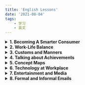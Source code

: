 ```yaml
---
title: 'English Lessons'
date: '2021-08-04'
tags:
    - 学习
    - 英文
---
```

<details >
<summary><strong>1. Becoming A Smarter Consumer</strong></summary>
 <br />
 <details>
 <summary>(1) Vocabulary</summary>
 <dl>
  <dt>halo</dt> <dd> - a ring of light</dd>
  <dt>hype</dt> <dd> - extravagant or excessive promotion</dd>
  <dt>unscramble</dt> <dd> - clarify, decode, restore to intelligible  form</dd>
  <dt>incite<dt> <dd> - stir up</dd>
  <dt>bombard</dt> <dd> - keep attacking or pressing with questions and suggestions</dd>
  <dt>landfill site</dt> <dd> - a place used for disposal of garbage</dd>
  <dt>wardrobe</dt> <dd> - a closet or movable cabinet for holding clothes</dd>
  <dt>spring up</dt> <dd> - come into existence</dd>
  <dt>prey on</dt> <dd> - to exploit, victimize, or take advantage of someone</dd>
  <dt>gullible consumers</dt> <dd> - consumers who are too willing to believe and easily tricked</dd>
</dl>
</details>

<details>
<summary>(2) Writing</summary>
<dl>
<dt>What qualities do you usually look for in a product? </dt>
<dd>
<p>Nowadays, consumers are becoming more and more aware of the importance of product quality though they may have different views about what constitute good quality of a product. The following are what I usully look for when deciding to pay for a product.</p>

<p>First, a good product must be able to fulfill a personal need. When I buy a mobile phone, I expect it to enable me to contact my friend whenever I need to.</p>

<p>Second, a good product must be reliable. It is quite irritating that a product you bought ocaasionally failed to do what it is supposed to do.</p>

<p>Third, a product of good quality must be durable and solid. A well-known difference between branded product and conterfeit product is that branded product, which is made of solid material, is much more lasting than fake product that is of inferior quality.</p>

<p>There are some other qualities one can look for in a product, such as serviceability and aesthetics, but the above-mentioned three are the most important qualities I like to see when making a purchase.</p>
</dd>

<dt>Do you think commercials can really affect behavior of buyers? Why or why not?</dt>
<dd>
<p>Businesses have invested considerable resources into advertisement, creating hype and halo around their brands. Although smart consumers figure out various ways to unscramble the magic, commercials remain effective in fluencing consumer behavior.</p>

<p>First of all, consumers are human beings. They are as emotional as they are rational. Marketters can use irrational advertising techniques to exert influence on the emotional side of human characters. For example, a shoe brand can stir up urgence to buy among consumers by advertising a new model that is for market testing purpose as limited edition.</p>

<p>Moreover, various data analysis techniques have made it much easier for markettiers to accurately identify consumer preference than before. With deep understanding of consumer preference, markettiers are able to engineer or optimize commercials in ways that communicate product features more appealingly to targeted audients.</p>

<p>In short, there are many ways by which commercials can really affect consumer behavior. </p>
</dd>

<dt>Do you think the quality of a product depends on how it is advertised? Why or why not?</dt>
<dd>  
<p>In my opinion, a heavily advertised product is likely to be of better quality.</p>

<p>It has been found that many brands have turned to new promotional tactics, focusing commercials more on quality image of brand than on features of its product. A local shoe brand, for example, named its brand as "Everbest", conveying that their quality is <em>always</em> the best in the market. If a business is willing to invest so much in creating a branded image, it is reasonable to believe that the business is serious about product quality and willing to invest efforts in improving product quality.</p>

<p>Additionally, product quality is a multi-demensional concept. Whether ot not a product is of good quality depends on how you define quality. For this reason, a well engineered advertising may educate its targeted group and construct a new way to perceive good product. Take durability of fashion prodcut for example. A fashion brand, which targets at low-income group, advertised its brand as "leading the fast-paced fashion". With such notion in mind, durability will be construed as "uneasy to follow the fast pace of fashion". Instead, consumers will perceive "cheap", which means easy to make change, as the most important quality.</p>
</dd>
</details>
</details>

<details>
<summary><strong>2. Work-Life Balance</strong></summary>
<br />

<details>
<summary>(1) Vocabulary</summary>
<dl>
<dt>disgruntled employees</dt><dd>- unhappy employees who are irritable and may lose their temper easily</dd>
<dt>irritable</dt><dd>- get angry easily</dd>
<dt>lose lose temper</dt><dd>- get anry</dd>
<dt>burn the candle at both ends</dt><dd>- overwork yourself in the morning and at night, come in early for work and bring work home</dd>
<dt>be burnt out</dt><dd>- feel exhausted</dd>
<dt>wear someone out</dt><dd>- make someone very tired</dd>
<dt>get the ball rolling</dt><dd>- get a process started</dd>
<dt>ease up a little</dt><dd>- reduce a little bit effort</dd>
<dt>idle chit-chat</dt><dd>- talk that is informal and irrelevant to work</dd>
<dt>bounce ideas off someone</dt><dd>- share ideas with someone in order to get feedback on them</dd>
<dt>to be left to your own devices</dt><dd>- to be allowed to decide what to do by yourself</dd>
<dt>make concession</dt><dd>- to give or allow something in order to end an argument or conflict</dd>
<dt>commute to work</dt><dd>- a regular journey from home to workplace</dd>
<dt>juggle work with other tasks</dt><dd>- do work and other jobs at the same time, multi-task</dd>
<dt>skip dinner to finish a task</dt><dd>too busy to take dinner</dd>
</dl>
</details>

<details>
<summary>(2) Speaking</summary>
<dl>
<dt>Tell
me about your experience of being in a place where there was happiness and a
good work-life balance. How
did you feel about it? Why do you
think people feel so overworked or stressed? </dt>
<dd>
<p>I work for a local retail company as a sales manager. My daily routine is to visit the retail outlets and help resolve problems in order for them to hit their monthly targets. This is great because I do not have to clock in and out every day. As there is no clear office hours, I can easily take some time to prepare dinner for my family and schedule appointment when necessary.</p>

<p>Another reason I like the job is that the job is full of challenge. I need to analyse problems, advise team members, and propose business solutions to improve sales revenue. This provides a good opportunity to develop problem-solving, teamwork, and leadership skills. I feel a strong sense of achievement when I see a report that shows great sales performance.</p>

<p>A sales manager tends to be overworked or stressed because they are multi-tasked and often burn candle at both ends. My way to avoid being worn out is to maintain a positive attitude to challenges and to manage time effectively by prioritzing tasks.</p>
</dd>
</dl>
</details>
</details>

<details>
<summary><strong>3. Customs and Manners</strong></summary>
<br />

<details>
<summary>(1) Vocabulary</summary>
<dl>
<dt>finesse</dt><dd>- impressive delicacy and skill</dd>
<dt>etiquette<dt><dd>- the customary code of polite behaviour in society or among members of a particular profession or group</dd>
<dt>enunciate</dt><dd>- say and pronounce clearly</dd>
<dt>rapport</dt><dd>- close and harmonious relationship</dd>
<dt>strike a balance</dt><dd>- choose a moderate stance<dd>
<dt>counterfeit</dt><dd>fake, not genuine</dd>
<dt>attire</dt><dd>- clothes especially fine or formal ones </dd>
<dt>gown</dt><dd>- a long elegant dress worn on formal occasions, wedding gown</dd>
<dt>outfit</dt><dd>- a set of clothes worn together, especially for a particular occasion</dd>
</dl>
</details>

<details>
<summary>(2) Speaking</summary>
<dl>
<dt>Describe table manners in your family. What food is usually eaten every meal in your family?</dt>
<dd>
<p>I am from a Chinese family and the table manner in my family is quite straightforward. To follow good hygiene, we often wash hands before taking dinner. We need to show respect to the seniors, so we often let the most senior members sit and eat first. We are not allowed to use our hands to handle food. If the food is too difficult to be handled by chopstics, we can use spoon or knife instead. Leaving chopstics on the top of bowl means "having finished". Instead, if we put chopstics on the side of bowl, it means "taking a break from eating".</p>

<p>We have a variety of food for dinner. Rice is usually eaten every meal as main food though we occasionally eat noodles and dumplings. In addition, vegetables are also eaten every meal to keep dinners healthy.</p>

<p>Putting chopstics vertically stuck in a bowl of rice is considered as a bad manner because it symbolizes the ritual of incense burning. It is also quite impolite to point chopstics to any other sitting around, because it means you see others as your "dish".</p>
</dd>
</dl>
</details>
</details>

<details>
<summary><strong>4. Talking about Achievements</strong></summary>
<br />
<details>
<summary>(1) Vocabulary</summary>
<dl>
<dt>excel in</dt><dd>- be proficient in; be exceptionally good at</dd>
<dt>align oneself with</dt><dd>- give support to (a person, organization, or cause) </dd>
<dt>My greatest achievement has been ...<dt><dd>- can be used to talk about past achievement</dd>
<dt>What I'm most proud of is ...</dt><dd>- can be used to talk about past achievement</dd>
<dt>stride</dt><dd>- a long and decisive step</dd>
<dt>household duties</dt><dd>- duties of taking care of family</dd>
<dt>prevailing</dt><dd>- current, existing, having most appealing or influence</dd>
<dt>unprecedented</dt><dd>- never done or known before</dd>
<dt>thriving</dt><dd>- prosperous or growing; flourishing</dd>
<dt>the brunt of</dt><dd>- the worst part or chief impact of a specified action</dd>
<dt>child-rearing</dt><dd>- bringing up or caring for a child until they are fully grown</dd>
<dt>conform to</dt><dd>- comply with rules, regulations, or standard</dd>
<dt>pale</dt><dd>- seem or become less important</dd>
<dt>harsh</dt><dd>- cruel or severe</dd>
<dt>be mindful of</dt><dd>- be aware of</dd>
</dl>
</details>

<details>
<summary>(2) Speaking</summary>
<dl>
<dt>What sort of professional achievements have you accomplished?</dt>
<dd>
<p>My greatest professional achievement has been developing up a productive sales force for my company, which resulted in 30% increase in annual sales revenue. This was a great achievement because the company sales had been stagnant for many years before I joined the company.</p>
</dd>
<dt>Did you have to overcome challenges in order to achieve your goals?</dt>
<dd>
<p>I would say it was not easy to achieve that much increase in sales. I had to overcome a number of challenges. </p>
<p>First, there was no budget for me to do advertisement. Second, the sales team was a little bit aged and it was uneasy to hire young people because at that time no young people have interest working in retail line. Last but not least, many of the sales associates were digruntled employees with negative attitude toward work. </p>
<p>To overcome the challenges, I focused my work on developing sales team. I firstly organized a series of training to improve sales and service skills. And at the same time, I tried to instill positive way of thinking into the sales associates. Most importantly, I deviced a variety of incentive programs, which were effective in motivating sales staff. My effort paid off. The company finally saw continuous improvement in sales.</p>
</dd>
<dt>What are most you most proud of?</dt>
<dd>
<p>What I am most proud of is I was promoted to the position of sales operation manager. As mentioned above, I had demonstrated strong ability to develop and lead a team. I had also shown a positive attitude toward work. With strong work ability and positive attitude, I was able to excel in the position and reap the benefits.</p>
</dd>
</dl>
</details>
</details>

<details>
<summary><strong>5. Concept Maps</strong></summary>
<br />
<details>
<summary>(1) Vocabulary</summary>
<dl>
<dt>intangible</dt><dd>- hard to define or measure; vague and abstract</dd>
<dt>photosynthesis</dt><dd>- the process by which green plants and some other organisms use sunlight to synthesize nutrients from carbon dioxide and water</dd>
<dt>colloquial</dt><dd>informal language used in ordinary or familiar conversation </dd>
</dl>
</details>
<details>
<summary>(2) Writing</summary>
<dl>
<dt>Describe the picture you see.</dt>
<dd>
<p>This picture shows a cultural event organized by Indians in a big playground.</p>

<p>On the left, a man with moustache is selling colorful balloons. He is wearing a yellow short-sleeved shirt and an orange checkered skirt. The balloons he is selling are displayed on a tree-like stand beside him.</p>

<p>A woman in front of the salesman just bought two balloons for her son. The boy is wearing a red checkered shirt and a short in black. His left hand is in his mother' hand, and his right hand is holding the two balloons his mother just bought for him. They are walking toward the big event tents located on the up-left corner of the playground.</p>

<p>Beside the big tents, people are queuing up to enter the tents.</p>

<p>Right beside the big tents, there is also a line of smaller tents decorated in different colors. In each of the small tent, there is a vendor inside selling products and services. People are walking along the small tents, browsing the products displayed inside.</p>

<p>Just behind the line of small tents, there is a big wheel with some big tubs attached to its rim.</p>

<p>On the right side of the picture, there is a big, round platform. A very big tree rooted in the center of the platform. The trunk of the tree is quite big, showing that the tree is likely an old tree. The leaves of the tree, however, are still fresh and green.</p>

<p>Beside the tree, a magician is performing magic. The magician is wearing a traditional indian outfit. He really looks like a magician because of his long beards and moustaches. And the prop on his right hand looks quite strange also. A a group of audients in differrent ages are sitting around the platform and watching his performance.</p>

<p>A signage board is standing beside the platform, showing what the performance is about.</p>
</dd>
</dl>
</details>
</details>

<details>
<summary><strong>6. Technology at Workplace</strong></summary>
<br />
<details>
<summary>(1) Vocabulary</summary>
<dl>
<dt>mechanized</dt><dd>- equipped with machines</dd>
<dt>automation</dt><dd>- use of automatic eqipments</dd>
<dt>obsolete</dt><dd>- out of fashion</dd>
<dt>cutting-edge</dt><dd>- highly advanced</dd>
<dt>user-friendly</dt><dd>- easy to use</dd>
</dl>
</details>
<details>
<summary>(2) Writing</summary>
<dl>
<dt>Tom: Hi, welcome to the chat group. What do you think of the future of the voice-activated devices in the workplace?</dt>
<dd>
<p>Me: Hi Tom. Hi everyone. Voice-activation is a cutting-edge technology. It's quite likely that voice-activated devices will be widely used to automate the business processes in workplace. Take retail shop for example, in future we will see voice-activated robots serve customer in shops. And, storemen in warehouse won't have to do physical jobs any longer. They just need to give instructions and the voice-activated robots will carry the instructions out.</p>
</dd>
<dt>Mary: Hi everyone. What is the possibility of technology continuing development?</dt>
<dd>
<p>Me: That's an interesting question. I personally think that if technology continues development, most of the technical and physical jobs will be automated or mechanised. This must be a good news because human being will be free from life-burden and thus having time and resources to develop humanity.</p>
</dd>
</dl>
</details>
</details>

<details>
<summary><strong>7. Entertainment and Media</strong></summary>
<br />
<details>
<summary>(1) Vocabulary</summary>
<dl>
<dt>cast</dt><dd>- assign a part in a play or film</dd>
<dt>poverty-stricken</dt><dd>- seriously affected by poverty</dd>
<dt>stunning</dt><dd>- extremely impressive or attractive </dd>
<dt>beyond the bubble of familiarity</dt><dd>- take on challenges and go beyond the comfort zone</dd>
<dt>nomophobia</dt><dd>- can not live without mobile phone</dd>
<dt>noteworthy</dt><dd>- worth paying attention to</dd>
<dt>level off</dt><dd>- remain at a steady level after falling or rising</dd>
<dt>viable</dt><dd>- capable of working successfully, feasible</dd>
<dt>ban</dt><dd>- officially or legally prohibited</dd>
</dl>
</details>
<details>
<summary>(2) Writing</summary>
<dl>
<dt>Look at the picture and write in 100 words of your thoughts about it.</dt>
<dd>
<p>The picture shows what a passive life style typically looks like.</p>

<p>In the picture, a young man is lying on a sofa with his head propped in the palm of his left hand. He looks bored and dispirited as he keeps switching TV channels with the remote control in the palm of his right hand.</p>

<p>The young man did not (maybe never) cook for himself, but ordered pizza and popcorn from a fast food restaurant. Obviously, he eats neither to keep fit nor for pleasure, but merely to get himself out of hunger. There are some empty beer bottles on the table in front of him. It is likely that he needs beer or alcohol to help alleviate his negative mood.</p>

<p>Probably because he rarely exercises, he is overweight and looks fat. His big tummy remains exposed even he is wearing a large size T shirt.</p>

<p>Living an inactive life style may jeopardize your health. It may cause physical and mental diseases. The best way to avoid being caught in passive life style is to stand up and do something meaningful.</p>
</dd>

<dt>Words about Media</dt>
<dd>

<strong>Words connected to newspaper</strong>
<ul>
<li>Types of newspapers: broadsheet and tabloid</li>
<li>Contents of newspaper: news report, advertisements, critic reviews, editorial opinions</li>
<li>Newspaper jobs: journalist, editor, news analyst, column writer</li>
</ul>

<strong>Words connected to television</strong>
<ul>
  <li>Television technology: liquid crystal display (LCD), high resolution, digital light processing (DLP), curved screen, voice activated TV</li>
  <li>Television programmes: weather broadcasting, news report, news analysis, documentary, TV series, talk shows, fashion shows, sports and recreation, brand advertisement</li>
  <li>People work for television: documentarian, photographer, performer, writer and editor, visual effect artist, cinematographer, custume designer, casting director, sports commentators</li>
</ul>

<strong>Words connected to radio</strong>
<ul>
  <li>Types of radio stations: AM (amplitude modulation) stations, FM (frequency modulation) stations</li>
  <li>Genres of radio programmes: news and current affairs, radio comedy, radio drama and music, dialogues</li>
  <li>People work for radio: news director, announcer, broadcaster, radio station engineer, music director</li>
</ul>

<strong>Words connected to new media / online media</strong>
<ul>
  <li>Types of online media: website, online forum, podcast, blog, email, social networking sites</li>
  <li>Contents shared across online media: infographics, videos, ebooks, podcasts, gifs, images, blog articles, newsletters, online games, product reviews, tweets, webinars, posts</li>
  <li>Users of online media: bloggers, influencers, commentators, marketers</li>
</ul>

<strong>Kinds of news / kinds of news story</strong>
<ul>
  <li>sports news, political news, business news, entertainment news, investigative news</li>
  <li>domestic news, international news, local news</li>
</ul>

<strong>People connected to news and media</strong>
<ul>
<li>journalist, editor, commentator, news analyst, column writer, presenter, broadcaster</li>
  <li>audients, blogger, influencers and followers</li>
</ul>

<strong>Positive words connected to news and media</strong>
<ul>
  <li>informative, educational, insightful, powerful, impactful, transparent</li>
  </ul>

<strong>Negative words connected news and media</strong>
<ul>
  <li>fake news, rumor, gossip, misleading, violence, pornography, brain-washing</li>
  </ul>

</dd>
</dl>
</details>
</details>

<details>
<summary><strong>8. Formal and Informal Emails</strong></summary>
<br />
<details>
<summary>(1) Vocabulary</summary>
<dl>
<dt>subject line</dt><dd>- a line about the topic of an email</dd>
<dt>recipient</dt><dd>- the person whom an email is intended to be sent to</dd>
<dt>courteous</dt><dd>- polite, respectful, and considerate in manner</dd>
<dt>garble</dt><dd>- reproduce in a confused and distorted way</dd>
<dt>cc</dt><dd>- carbon copy</dd>
<dt>bcc</dt><dd>- blind carbon copy</dd>
<dt>unforeseen</dt><dd>- unexpected</dd>
<dt>dismay</dt><dd>- concern and distress caused by something unexpected</dd>
<dt>overdose</dt><dd>- an excessive and dangerous dose of a drug</dd>
<dt>prescription</dt><dd>- an instruction written by a medical practitioner that authorizes a patient to be issued with a medicine or treatment</dd>
<dt>Some formal writing</dt><dd>
- Please send my regards to everyone <br>
- I am writing in response to your ... <br>
- Look forawrd to hearing from you at your earliest convenience <br>
- Please find attached the documents you requested <br>
<dt>Some informal writing</dt>
<dd>
- Thank you so much for inviting me to your home yesterday <br>
- Please email me soon <br>
- How're you doing? <br>
- I'm sorry we haven't been in touch for such a long time <br>
- I thought I'd drop you a line rather than call <br>
  </dd>
</dl>
</details>
<details>
<summary>(2) Writing</summary>
<dl>
<dt>Write an email about a problem you encountered after you bought an electronic/electrical item from a retail or an online store. Use the model in C2 Activity 1 and the questions below to help you.
</dt>
<dd>
From: yzc@gmail.com <br>
To: customerservice@electroX.com.sg <br>
Subject: Defective vacuum cleaner received (order #435231) <br>

<hr />

<p>Dear person-in-charge,</p>

<p>On 5th of July 2021 I purchased a desktop computer (iMac v.11, order #839412345)  at your retail shop in Waterway Point shopping mall. And, I received the computer this afternoon. </p>

<p>Unfortunately, the computer has not performed well because the screen keeps flickering. And, the key of P on the keyboard is not clickable at all.</p>

<p>To solve the problem, I would like to request for a refund. The receipt and delivery order are attached for your reference.</p>

<p>I look forward to your prompt reply. You can contact me at my mobile phone number at 92783375.</p>



<p>Yours faithfully,</p>

John C
</dd>
<dt>You will be attending a business seminar next week. You found out your friend Jamie will be attending too. Write an informal email to her.</dt>
<dd>
From: yzc@gmail.com <br>
To: jamie@gmail.com <br>
Subject: Attending business seminar together <br>

<hr />

Hi Jamie,

Long time no see! How are you?

I came across you are attending the seminar on "Change Management and Business Adaptability" next week. I am also invited to attend the seminar.

What a good chance to meet up!! I'd love to have coffee together with you after the seminar.

Please confirm your attendance. I will be waiting for you at the main entrance. 

Look forward to seeing you again.

Much love,

John

</dd>
<dt>You are the head of the department. Your staff Peter Lee will be organizing the upcoming customer-solution conference. Write an email to the staff. Inform them that Peter is in charge, and to attend a meeting with him to discuss the details of the conference.
</dt>
<dd>
From: yzc@abc.com.sg <br>
To: myteam@abc.com.sg <br>
Subject: Preparation for Customer-Solution Conference <br>

<hr />

Dear All,

I am writing to inform you that the Peter Lee will be in charge and organising the upcoming customer-solution conference.

</dd>
</dl>
</details>
</details>